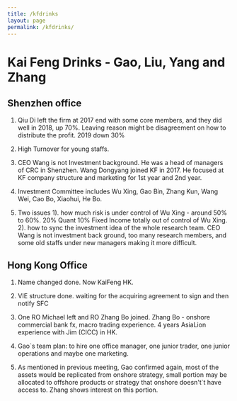 ```yaml
---
title: /kfdrinks
layout: page
permalink: /kfdrinks/
---
```


# Kai Feng Drinks - Gao, Liu, Yang and Zhang

## Shenzhen office

1. Qiu Di left the firm at 2017 end with some core members, and they did well in 2018, up 70%. Leaving reason might be disagreement on how to distribute the profit. 2019 down 30%
2. High Turnover for young staffs.

3. CEO Wang is not Investment background. He was a head of managers of CRC in Shenzhen. Wang Dongyang joined KF in 2017. He focused at KF company structure and marketing for 1st year and 2nd year.
4. Investment Committee includes Wu Xing, Gao Bin, Zhang Kun, Wang Wei, Cao Bo, Xiaohui, He Bo.
5. Two issues
   1).  how much risk is under control of Wu Xing - around 50% to 60%. 20% Quant 10% Fixed Income totally out of control of Wu Xing.
   2).  how to sync the investment idea of the whole research team. CEO Wang is not investment back ground, too many research members, and some old staffs under new managers making it more difficult.

## Hong Kong Office

1. Name changed done. Now KaiFeng HK.

2. VIE structure done. waiting for the acquiring agreement to sign and then notify SFC

3. One RO Michael left and RO Zhang Bo joined. Zhang Bo - onshore commercial bank fx, macro trading experience. 4 years AsiaLion experience with Jim (CICC) in HK.

4. Gao`s team plan: to hire one office manager, one junior trader, one junior operations and maybe one marketing.

5. As mentioned in previous meeting, Gao confirmed again, most of the assets would be replicated from onshore strategy, small portion may be allocated to offshore products or strategy that onshore doesn't`t have access to. Zhang shows interest on this portion.